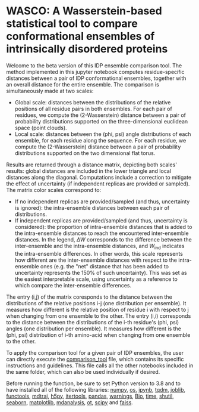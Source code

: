 # WASCO: A Wasserstein-based statistical tool to compare conformational ensembles of intrinsically disordered proteins

Welcome to the beta version of this IDP ensemble comparison tool. The method implemented in this jupyter notebook computes residue-specific distances between a pair of IDP conformational ensembles, together with an overall distance for the entire ensemble. The comparison is simultaneously made at two scales:
* Global scale: distances between the distributions of the relative positions of all residue pairs in both ensembles. For each pair of residues, we compute the (2-Wasserstein) distance between a pair of probability distributions supported on the three-dimensional euclidean space (point clouds).
* Local scale: distances between the (phi, psi) angle distributions of each ensemble, for each residue along the sequence. For each residue, we compute the (2-Wasserstein) distance between a pair of probability distributions supported on the two dimensional flat torus.

Results are returned through a distance matrix, depicting both scales' results: global distances are included in the lower triangle and local distances along the diagonal. Computations include a correction to mitigate the effect of uncertainty (if independent replicas are provided or sampled). The matrix color scales correspond to:

* If no independent replicas are provided/sampled (and thus, uncertainty is ignored): the intra-ensemble distances between each pair of distributions.
* If independent replicas are provided/sampled (and thus, uncertainty is considered): the proportion of intra-ensemble distances that is added to the intra-ensemble distances to reach the encountered inter-ensemble distances. In the legend, $\Delta W$ corresponds to the difference between the inter-ensemble and the intra-ensemble distances, and $W_{\mathrm{ind}}$ indicates the intra-ensemble differences. In other words, this scale represents how different are the inter-ensemble distances with respect to the intra-ensemble ones (e.g. the "net" distance that has been added to uncertainty represents the 150% of such uncertainty). This was set as the easiest interpretable scale, using uncertainty as a reference to which compare the inter-ensemble differences.

The entry (i,j) of the matrix coresponds to the distance between the distributions of the relative positions i-j (one distribution per ensemble). It measures how different is the relative position of residue i with respect to j when changing from one ensemble to the other. The entry (i,i) corresponds to the distance between the distributions of the i-th residue's (phi, psi) angles (one distribution per ensemble). It measures how different is the (phi, psi) distribution of i-th amino-acid when changing from one ensemble to the other.

To apply the comparison tool for a given pair of IDP ensembles, the user can directly execute the [comparison_tool](https://github.com/gonzalez-delgado/WASCO/blob/master/comparison_tool.ipynb) file, which contains its specific instructions and guidelines. This file calls all the other notebooks included in the same folder, which can also be used individually if desired. 

Before running the function, be sure to set Python version to 3.8 and to have installed all of the following libraries: [numpy](https://numpy.org/), [os](https://docs.python.org/3/library/os.html), [ipynb](https://pypi.org/project/ipynb/), [tqdm](https://tqdm.github.io/), [joblib](https://joblib.readthedocs.io/en/latest/), [functools](https://docs.python.org/3/library/functools.html), [mdtraj](https://www.mdtraj.org/1.9.8.dev0/index.html), [h5py](https://docs.h5py.org/en/stable/), [itertools](https://docs.python.org/3/library/itertools.html), [pandas](https://pandas.pydata.org/), [warnings](https://docs.python.org/3/library/warnings.html), [Bio](https://biopython.org/), [time](https://docs.python.org/3/library/time.html), [shutil](https://docs.python.org/3/library/shutil.html), [seaborn](https://seaborn.pydata.org/), [matplotlib](https://matplotlib.org/), [mdanalysis](https://www.mdanalysis.org/), [ot](https://pythonot.github.io/), [scipy](https://scipy.org/) and [faiss](https://faiss.ai/).

